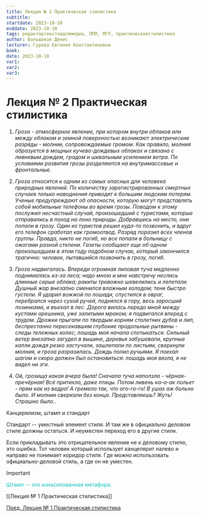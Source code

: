 ```yaml
---
title: Лекция № 2 Практическая стилистика
subtitle:
startdate: 2023-10-10
enddate: 2023-10-10
tags: редактортекстовдлямедиа, ППП, МГУ, практическаястилистика
author: Большаков Денис
lecturer: Гурова Евгения Константиновна
book:
date: 2023-10-10
var1:
var2:
var3:
---
```


# Лекция № 2 Практическая стилистика


1. *Гроза - атмосферное явление, при котором внутри облаков или между облаком и земной поверхностью возникают электрические разряды - молнии, сопровождаемые громом. Как правило, молния образуется в мощных кучево-дождевых облаках и связана с ливневым дождем, градом и шквальным усилением ветра. По условиями развития грозы разделяются на внутримассовые и фронтальные.*

2. *Гроза относится к одним из самых опасных для человека природных явлений. По количеству зарегистрированных смертных случаев только наводнения приводят к большим людским потерям. Ученые предупреждают об опасности, которую могут представлять собой мобильные телефоны во время грозы. Поводом к этому послужил несчастный случай, произошедший с туристами, которые отправились в поход на лоно природы. Добравшись на место, они попали в грозу. Один из туристов решил куда-то позвонить, и вдруг его телефон сработал как громоотвод. Разряд поразил всех членов группы. Правда, никто не погиб, но все попали в больницу с ожогами разной степени. Газеты сообщают еще об одном произошедшем в этом году подобном случае, который закончился трагично: человек, пытавшийся позвонить в грозу, погиб.*

3. *Гроза надвигалась. Впереди огромная лиловая туча медленно поднималась из-за леса; надо мною и мне навстречу неслись длинные серые облака; ракиты тревожно шевелились и лепетали. Душный жар внезапно сменился влажным холодом; тени быстро густели. Я ударил вожжой по лошади, спустился в овраг, перебрался через сухой ручей, поднялся в гору, весь заросший лозинками, и въехал в лес. Дорога вилась передо мной между кустами орешника, уже залитыми мраком; я подвигался вперед с трудом. Дрожки прыгали по твердым корням столетних дубов и лип, беспрестанно пересекавшим глубокие продольные рытвины - следы тележных колес; лошадь моя начала спотыкаться. Сильный ветер внезапно загудел в вышине, деревья забушевали, крупные капли дождя резко застучали, зашлепали по листьям, сверкнули молния, и гроза разразилась. Дождь полил ручьями. Я поехал шагом и скоро должен был остановиться: лошадь моя вязла, я не видел ни зги.*

4. *Ой, грозища какая вчера была! Сначала туча наползла - чёрная-пречёрная! Всё притихло, даже птицы. Потом ливень ка-а-ак польет - прям как из ведра! А гремело так, что ого-го-го! В ушах аж больно было. И молнии сверкали без конца. Представляешь? Жуть! Страшно было..*





Канцерялизм, штамп и стандарт

Стандарт -- уместный элемент стиля. И там же в официально деловом стиле должны остаться. И неуместен переход его в другие стили. 

Если прикладывать это отрицательное явление не к деловому стилю, это ошибка. Тот человек который использует канцелярит налево и направо не понимает коридор стиля. Где можно использовать официально-деловой стиль, а где он не уместен.  


>[!important]
<span style = "color:#09c1be">Штамп -- это изнасилованная метафора.</span> 

[[Лекция № 1 Практическая стилистика]]

[Пред. Лекция № 1 Практическая стилистика](https://github.com/denisbolshakoff/MSU/blob/main/Практическая%20стилистика/Лекция%20№%201%20Практическая%20стилистика.md)